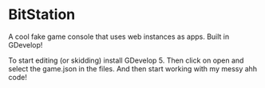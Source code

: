 # BitStation
A cool fake game console that uses web instances as apps. Built in GDevelop!

To start editing (or skidding) install GDevelop 5.
Then click on open and select the game.json in the files.
And then start working with my messy ahh code!
